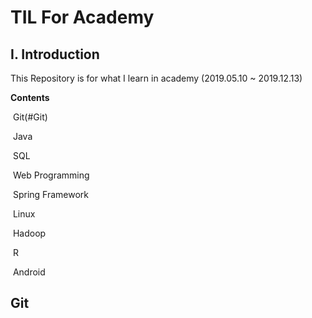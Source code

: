 # TIL For Academy



## I. Introduction

This Repository is for what I learn in academy (2019.05.10 ~ 2019.12.13)



**Contents**

​	Git(#Git)

​	Java

​	SQL

​	Web Programming

​	Spring Framework

​	Linux

​	Hadoop

​	R

​	Android



## Git





